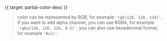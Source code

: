 {{ target: partial-color-desc }}

> color can be represented by RGB, for example `'rgb(128, 128, 128)'`, if you want to add alpha channel, you can use RGBA, for example `'rgba(128, 128, 128, 0.5)'`, you can also use hexadecimal format, for example `'#ccc'`. 